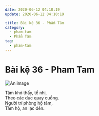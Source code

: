 ```yaml
---
date: 2020-06-12 04:10:19
update: 2020-06-12 04:10:19

title: Bài kệ 36 - Phẩm Tâm
category:
  - pham-tam
  - Phẩm Tâm
tag:
  - pham-tam
---
```


# Bài kệ 36 - Pham Tam

![An image](/img/pham-tam/pham-tam-036.jpg)

Tâm khó thấy, tế nhị,<br>Theo các dục quay cuồng.<br>Người trí phòng hộ tâm,<br>Tâm hộ, an lạc đến.<br>
